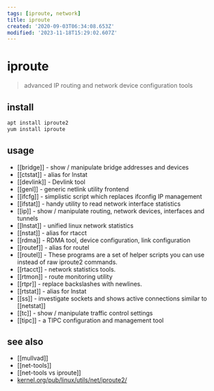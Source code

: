 ```yaml
---
tags: [iproute, network]
title: iproute
created: '2020-09-03T06:34:08.653Z'
modified: '2023-11-18T15:29:02.607Z'
---
```


# iproute

> advanced IP routing and network device configuration tools

## install

```sh
apt install iproute2
yum install iproute
```


## usage

- [[bridge]] -	show / manipulate bridge addresses and devices
- [[ctstat]] -	alias for lnstat
- [[devlink]] -	Devlink tool
- [[genl]] -	generic netlink utility frontend
- [[ifcfg]] -	simplistic script which replaces ifconfig IP management
- [[ifstat]] -	handy utility to read network interface statistics
- [[ip]] -	show / manipulate routing, network devices, interfaces and tunnels
- [[lnstat]] -	unified linux network statistics
- [[nstat]] -	alias for rtacct
- [[rdma]] -	RDMA tool, device configuration, link configuration
- [[routef]] -	alias for routel
- [[routel]] -	These programs are a set of helper scripts you can use instead of raw iproute2 commands.
- [[rtacct]] -	network statistics tools.
- [[rtmon]] -	route monitoring utility
- [[rtpr]] -	replace backslashes with newlines.
- [[rtstat]] -	alias for lnstat
- [[ss]] -	investigate sockets and shows active connections similar to [[netstat]]
- [[tc]] - show / manipulate traffic control settings 
- [[tipc]] -	a TIPC configuration and management tool

## see also

- [[mullvad]]
- [[net-tools]]
- [[net-tools vs iproute]]
- [kernel.org/pub/linux/utils/net/iproute2/](http://kernel.org/pub/linux/utils/net/iproute2/)
